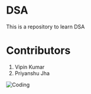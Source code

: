 # DSA

This is a repository to learn DSA

# Contributors

<ol>
<li>Vipin Kumar</li>
<li>Priyanshu Jha</li>
</ol>

![Coding](https://unsplash.com/photos/LJ9KY8pIH3E)
